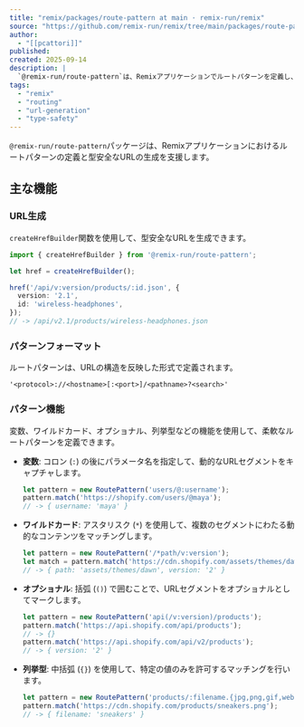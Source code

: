 ```yaml
---
title: "remix/packages/route-pattern at main · remix-run/remix"
source: "https://github.com/remix-run/remix/tree/main/packages/route-pattern"
author:
  - "[[pcattori]]"
published:
created: 2025-09-14
description: |
  `@remix-run/route-pattern`は、Remixアプリケーションでルートパターンを定義し、型安全なURLを生成するためのパッケージです。これにより、開発者はURLパターンを定義し、それに基づいて型安全なURLを生成できます。
tags:
  - "remix"
  - "routing"
  - "url-generation"
  - "type-safety"
---
```


`@remix-run/route-pattern`パッケージは、Remixアプリケーションにおけるルートパターンの定義と型安全なURLの生成を支援します。

## 主な機能

### URL生成

`createHrefBuilder`関数を使用して、型安全なURLを生成できます。

```typescript
import { createHrefBuilder } from '@remix-run/route-pattern';

let href = createHrefBuilder();

href('/api/v:version/products/:id.json', {
  version: '2.1',
  id: 'wireless-headphones',
});
// -> /api/v2.1/products/wireless-headphones.json
```

### パターンフォーマット

ルートパターンは、URLの構造を反映した形式で定義されます。

```
'<protocol>://<hostname>[:<port>]/<pathname>?<search>'
```

### パターン機能

変数、ワイルドカード、オプショナル、列挙型などの機能を使用して、柔軟なルートパターンを定義できます。

- **変数**: コロン (`:`) の後にパラメータ名を指定して、動的なURLセグメントをキャプチャします。

    ```typescript
    let pattern = new RoutePattern('users/@:username');
    pattern.match('https://shopify.com/users/@maya');
    // -> { username: 'maya' }
    ```

- **ワイルドカード**: アスタリスク (`*`) を使用して、複数のセグメントにわたる動的なコンテンツをマッチングします。

    ```typescript
    let pattern = new RoutePattern('/*path/v:version');
    let match = pattern.match('https://cdn.shopify.com/assets/themes/dawn/v2');
    // -> { path: 'assets/themes/dawn', version: '2' }
    ```

- **オプショナル**: 括弧 (`()`) で囲むことで、URLセグメントをオプショナルとしてマークします。

    ```typescript
    let pattern = new RoutePattern('api(/v:version)/products');
    pattern.match('https://api.shopify.com/api/products');
    // -> {}
    pattern.match('https://api.shopify.com/api/v2/products');
    // -> { version: '2' }
    ```

- **列挙型**: 中括弧 (`{}`) を使用して、特定の値のみを許可するマッチングを行います。

    ```typescript
    let pattern = new RoutePattern('products/:filename.{jpg,png,gif,webp}');
    pattern.match('https://cdn.shopify.com/products/sneakers.png');
    // -> { filename: 'sneakers' }
    ```
